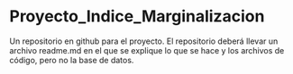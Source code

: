 # Proyecto_Indice_Marginalizacion
Un repositorio en github para el proyecto. El repositorio deberá llevar un archivo readme.md en el que se explique lo que se hace y los archivos de código, pero no la base de datos. 
